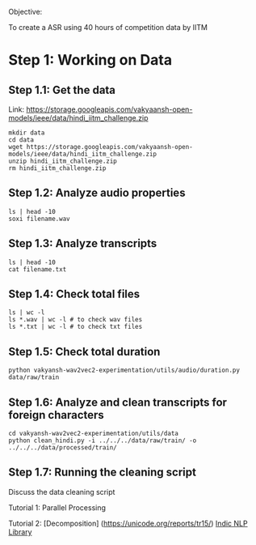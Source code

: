 Objective:

To create a ASR using 40 hours of competition data by IITM

# Step 1: Working on Data

## Step 1.1: Get the data
Link: https://storage.googleapis.com/vakyaansh-open-models/ieee/data/hindi_iitm_challenge.zip

```
mkdir data
cd data
wget https://storage.googleapis.com/vakyaansh-open-models/ieee/data/hindi_iitm_challenge.zip
unzip hindi_iitm_challenge.zip
rm hindi_iitm_challenge.zip

```


## Step 1.2: Analyze audio properties

```
ls | head -10
soxi filename.wav
```

## Step 1.3: Analyze transcripts

```
ls | head -10
cat filename.txt
```

## Step 1.4: Check total files
```
ls | wc -l
ls *.wav | wc -l # to check wav files
ls *.txt | wc -l # to check txt files
```

## Step 1.5: Check total duration
```
python vakyansh-wav2vec2-experimentation/utils/audio/duration.py data/raw/train
```

## Step 1.6: Analyze and clean transcripts for foreign characters
```
cd vakyansh-wav2vec2-experimentation/utils/data
python clean_hindi.py -i ../../../data/raw/train/ -o ../../../data/processed/train/
```

## Step 1.7: Running the cleaning script
Discuss the data cleaning script

Tutorial 1: Parallel Processing


Tutorial 2: 
[Decomposition] (https://unicode.org/reports/tr15/)
[Indic NLP Library](https://github.com/anoopkunchukuttan/indic_nlp_library)
